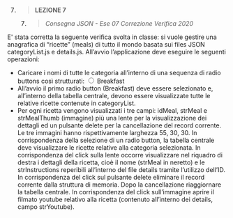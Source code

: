7. > **LEZIONE 7**
     7. > *Consegna JSON - Ese 07 Correzione Verifica 2020*
     
E' stata corretta la seguente verifica svolta in classe: si vuole gestire una anagrafica di “ricette” (meals) di tutto il mondo basata sui files JSON categoryList.js e details.js.
All’avvio l’applicazione deve eseguire le seguenti operazioni:
- Caricare i nomi di tutte le categoria all’interno di una sequenza di radio buttons così strutturati:
<input type="radio" name="category" value="Breakfast"> <span> Breakfast </span> <br>
- All’avvio il primo radio button (Breakfast) deve essere selezionato e, all’interno della tabella centrale, devono essere visualizzate tutte le relative ricette 
contenute in categoryList.
- Per ogni ricetta vengono visualizzati i tre campi: idMeal, strMeal e strMealThumb (immagine) più una lente per la visualizzazione dei dettagli ed un
pulsante delete per la cancellazione del record corrente. Le tre immagini hanno rispettivamente larghezza 55, 30, 30.
In corrispondenza della selezione di un radio button, la tabella centrale deve visualizzare le ricette relative alla categoria selezionata. In corrispondenza del click
sulla lente occorre visualizzare nel riquadro di destra i dettagli della ricetta, cioè il nome (strMeal in neretto) e le strInstructions reperibili all’interno del file 
details tramite l’utilizzo dell’ID. In corrispondenza del click sul pulsante delete eliminare il record corrente dalla struttura di memoria. Dopo la cancellazione
riaggiornare la tabella centrale. In corrispondenza del click sull’immagine aprire il filmato youtube relativo alla ricetta (contenuto all’interno dei details, campo strYoutube).

